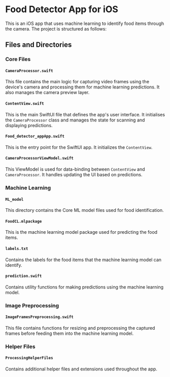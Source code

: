 # Food Detector App for iOS

This is an iOS app that uses machine learning to identify food items through the camera. The project is structured as follows:

## Files and Directories

### Core Files

#### `CameraProcessor.swift`

This file contains the main logic for capturing video frames using the device's camera and processing them for machine learning predictions. It also manages the camera preview layer.

#### `ContentView.swift`

This is the main SwiftUI file that defines the app's user interface. It initialises the `CameraProcessor` class and manages the state for scanning and displaying predictions.

#### `Food_detector_appApp.swift`

This is the entry point for the SwiftUI app. It initializes the `ContentView`.

#### `CameraProcessorViewModel.swift`

This ViewModel is used for data-binding between `ContentView` and `CameraProcessor`. It handles updating the UI based on predictions.

### Machine Learning

#### `ML_model`

This directory contains the Core ML model files used for food identification.

#### `FoodCL.mlpackage`

This is the machine learning model package used for predicting the food items.

#### `labels.txt`

Contains the labels for the food items that the machine learning model can identify.

#### `prediction.swift`

Contains utility functions for making predictions using the machine learning model.

### Image Preprocessing

#### `ImageFramesPreprocessing.swift`

This file contains functions for resizing and preprocessing the captured frames before feeding them into the machine learning model.

### Helper Files

#### `ProcessingHelperFiles`

Contains additional helper files and extensions used throughout the app.
